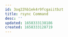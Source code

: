 ```yaml
---
id: 3oq22hb1ek4r9fcgaiitbzt
title: rsync Command
desc: ''
updated: 1658333138186
created: 1658333128719
---
```


